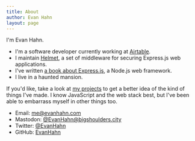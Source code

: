 ```yaml
---
title: About
author: Evan Hahn
layout: page
---
```

I'm Evan Hahn.

- I'm a software developer currently working at [Airtable](https://airtable.com/).
- I maintain [Helmet](https://helmetjs.github.io/), a set of middleware for securing Express.js web applications.
- I've written [a book about Express.js](https://www.manning.com/books/express-in-action?a_bid=fe3fcff7&a_aid=express-in-action), a Node.js web framework.
- I live in a haunted mansion.

If you'd like, take a look at [my projects](/projects) to get a better idea of the kind of things I've made. I know JavaScript and the web stack best, but I've been able to embarrass myself in other things too.

- Email: [me@evanhahn.com](mailto:me@evanhahn.com)
- Mastodon: [@EvanHahn@bigshoulders.city](https://bigshoulders.city/@EvanHahn)
- Twitter: [@EvanHahn](https://twitter.com/EvanHahn)
- GitHub: [EvanHahn](https://github.com/EvanHahn)
